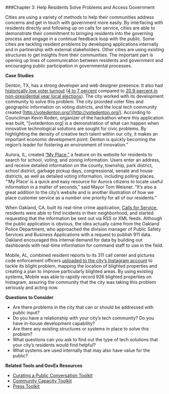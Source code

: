 ###Chapter 3: Help Residents Solve Problems and Access Government

Cities are using a variety of methods to help their communities address concerns and get in touch with government more easily. By interfacing with residents directly and following up on calls for service, cities are able to demonstrate their commitment to bringing residents into the governing process and engage in a continual feedback loop with the public. Some cities are tackling resident problems by developing applications internally and in partnership with external stakeholders. Other cities are using existing structures to get insights from their communities. The important part is opening up lines of communication between residents and government and encouraging public participation in governmental processes.

**Case Studies**

Denton, TX, has a strong developer and web designer presence. It also had [historically low voter turnout](http://ntdaily.com/low-voter-turnout-plagues-denton-government/) ([4 to 7 percent](http://rodenfordenton.com/2014/11/did-a-college-town-ban-fracking/) compared to [20.9 percent in non-presidential year local elections](http://www.governing.com/topics/politics/gov-voter-turnout-municipal-elections.html)). The city worked with its development community to solve this problem. The city provided voter files and geographic information on voting districts, and the local tech community created [http://votedenton.org/](http://votedenton.org/). According to Councilman Kevin Roden, organizer of the hackathon where this application was built, “[votedenton.org] is a demonstration of what can happen when innovative technological solutions are sought for civic problems. By highlighting the density of creative tech talent within our city, it makes an important economic development point: Denton is quickly becoming the region’s leader for fostering an environment of innovation.”

Aurora, IL, created [“My Place,”](http://gis.aurora-il.org/myplace/) a feature on its website for residents to search for school, voting, and zoning information. Users enter an address, and receive detailed information on the county, township, park district, school district, garbage pickup days, congressional, senate and house districts, as well as detailed voting information, including polling places. “‘My Place’ is a quick and easy resource for Aurora citizens to locate useful information in a matter of seconds,” said Mayor Tom Weisner. “It’s also a great addition to the city’s website and is another illustration of how we place customer service as a number one priority for all of our residents.”

When Oakland, CA, built its real-time crime application, [Calls for Service](http://mapgis.oaklandnet.com/callsforservice/), residents were able to find incidents in their neighborhood, and started requesting that the information be sent out via RSS or XML feeds. Although the public application is obvious, the idea actually came from the Oakland Police Department, who approached the division manager of Public Safety Services and Business Applications with a request to publish 911 data. Oakland encouraged this internal demand for data by building out dashboards with real-time information for command staff to use in the field.

Mobile, AL, combined resident reports to its 311 call center and pictures code enforcement officers [uploaded to the city’s Instagram account](http://www.governing.com/topics/transportation-infrastructure/gov-mobile-alabama-blight-instagram.html?utm_medium=email&utm_source=Act-On+Software&utm_content=email&utm_campaign=How%20One%20City%20Used%20Instagram%20to%20Address%20Blight&utm_term=How%20One%20City%20Used%20Instagram%20to%20Address%20Blight) to tackle its blight problem, mapping the location of blighted properties and creating a plan to improve particularly blighted areas. By using existing systems, Mobile was able to rapidly record 926 blighted properties on Instagram, assuring the community that the city was taking this problem seriously and acting now.

**Questions to Consider**
* Are there problems in the city that can or should be addressed with public input?
* Do you have a relationship with your city’s tech community? Do you have in-house development capability?
* Are there any existing structures or systems in place to solve this problem?
* What questions can you ask to find out the type of tech solutions that your city’s residents would find helpful?
* What systems are used internally that may also have value for the public?

**Related Tools and GovEx Resources**
* [Curating a Public Conversation Toolkit](chapter6.3.md)
* [Community Capacity Toolkit](chapter6.1.md)
* [Press Toolkit](chapter6.4.md)